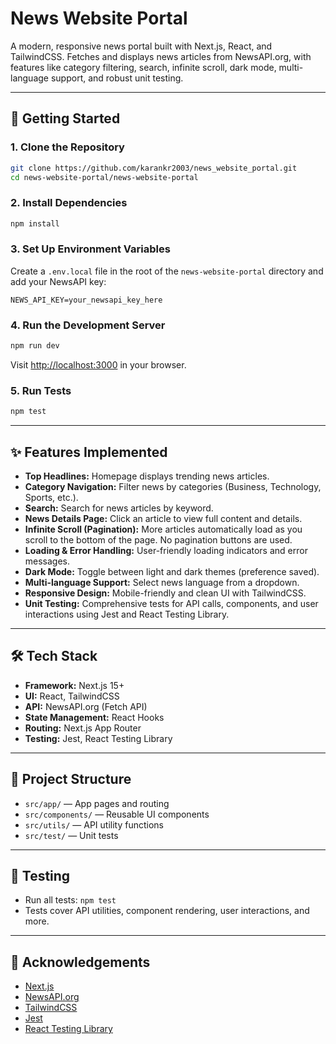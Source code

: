 # News Website Portal

A modern, responsive news portal built with Next.js, React, and TailwindCSS. Fetches and displays news articles from NewsAPI.org, with features like category filtering, search, infinite scroll, dark mode, multi-language support, and robust unit testing.

---

## 🚀 Getting Started

### 1. Clone the Repository
```bash
git clone https://github.com/karankr2003/news_website_portal.git
cd news-website-portal/news-website-portal
```

### 2. Install Dependencies
```bash
npm install
```

### 3. Set Up Environment Variables
Create a `.env.local` file in the root of the `news-website-portal` directory and add your NewsAPI key:
```env
NEWS_API_KEY=your_newsapi_key_here
```

### 4. Run the Development Server
```bash
npm run dev
```
Visit [http://localhost:3000](http://localhost:3000) in your browser.

### 5. Run Tests
```bash
npm test
```

---

## ✨ Features Implemented

- **Top Headlines:** Homepage displays trending news articles.
- **Category Navigation:** Filter news by categories (Business, Technology, Sports, etc.).
- **Search:** Search for news articles by keyword.
- **News Details Page:** Click an article to view full content and details.
- **Infinite Scroll (Pagination):** More articles automatically load as you scroll to the bottom of the page. No pagination buttons are used.
- **Loading & Error Handling:** User-friendly loading indicators and error messages.
- **Dark Mode:** Toggle between light and dark themes (preference saved).
- **Multi-language Support:** Select news language from a dropdown.
- **Responsive Design:** Mobile-friendly and clean UI with TailwindCSS.
- **Unit Testing:** Comprehensive tests for API calls, components, and user interactions using Jest and React Testing Library.

---

## 🛠️ Tech Stack
- **Framework:** Next.js 15+
- **UI:** React, TailwindCSS
- **API:** NewsAPI.org (Fetch API)
- **State Management:** React Hooks
- **Routing:** Next.js App Router
- **Testing:** Jest, React Testing Library

---

## 📂 Project Structure
- `src/app/` — App pages and routing
- `src/components/` — Reusable UI components
- `src/utils/` — API utility functions
- `src/test/` — Unit tests

---

## 🧪 Testing
- Run all tests: `npm test`
- Tests cover API utilities, component rendering, user interactions, and more.

---

## 🙏 Acknowledgements
- [Next.js](https://nextjs.org/)
- [NewsAPI.org](https://newsapi.org/)
- [TailwindCSS](https://tailwindcss.com/)
- [Jest](https://jestjs.io/)
- [React Testing Library](https://testing-library.com/)
